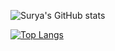 


![Surya's GitHub stats](https://github-readme-stats.vercel.app/api?username=SuryaNC022&show_icons=true&theme=radical)

[![Top Langs](https://github-readme-stats.vercel.app/api/top-langs/?username=SuryaNC022)](https://github.com/SuryaNC022/github-readme-stats)

